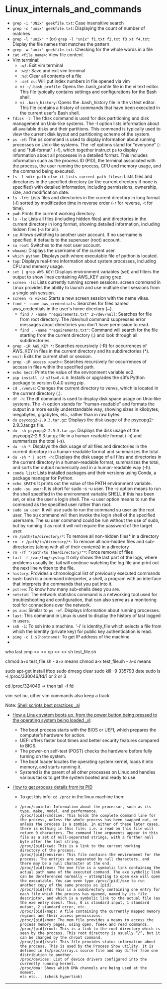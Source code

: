 
# Linux_internals_and_commands


- `grep -i "UNix" geekfile.txt`: Case insensitive search
- `grep -c "unix" geekfile.txt`: Displaying the count of number of matches
- `grep -l "unix" *` (or) `grep -l "unix" f1.txt f2.txt f3.xt f4.txt`: Display the file names that matches the pattern
- `grep -w "unix" geekfile.txt`: Checking for the whole words in a file
- `cat <file_name>`: View file content
- Vim terminal: 
  - `:q!`: Exit vim terminal 
  - `:wq!`: Save and exit vim terminal 
  - `:%d`: Clear all contents of a file 
  - `:set nu`: Will put index numbers in file opened via vim
  - `vi ~/.bash_profile`: Opens the .bash_profile file in the vi text editor. This file typically contains settings and configurations for the Bash shell.
  - `vi .bash_history`: Opens the .bash_history file in the vi text editor. This file contains a history of commands that have been executed in the current user's Bash shell.
- `fdisk -l`: The fdisk command is used for disk partitioning and disk management on Unix-like systems. The -l option lists information about all available disks and their partitions. This command is typically used to view the current disk layout and partitioning scheme of the system.
- `ps -ef`: The ps command is used to display information about running processes on Unix-like systems. The -ef options stand for "everyone" (-e) and "full-format" (-f), which together instruct ps to display information about all processes in a detailed format. This includes information such as the process ID (PID), the terminal associated with the process, the user running the process, CPU and memory usage, and the command being executed.
- `ls -l <dir path else it lists current path files>`: Lists files and directories in the specified directory (or the current directory if none is specified) with detailed information, including permissions, ownership, size, and modification date.
- `ls -lrt`: Lists files and directories in the current directory in long format (-l) sorted by modification time in reverse order (-r for reverse, -t for time).
- `pwd`: Prints the current working directory.
- `ls -la`: Lists all files (including hidden files) and directories in the current directory in long format, showing detailed information, including hidden files (-a for all).
- `su`: Allows switching to another user account. If no username is specified, it defaults to the superuser (root) account.
- `su root`: Switches to the root user account.
- `whoami`: Displays the username of the current user.
- `which python`: Displays path where executable file of python is located.
- `top`: Displays real-time information about system processes, including CPU and memory usage.
- `set | grep AWS_KEY`: Displays environment variables (set) and filters the output to show lines containing AWS_KEY using grep.
- `screen -ls`: Lists currently running screen sessions. screen command in Linux provides the ability to launch and use multiple shell sessions from a single ssh session.
- `screen -S vikas`: Starts a new screen session with the name vikas.
- `find ~ -name aws_credentials`: Searches for files named aws_credentials in the user's home directory (~).
  - `find / -name "requirements.txt" 2>/dev/null`: Searches for file from root directory. The /dev/null command suppresses error messages about directories you don't have permission to read.
  - `find . -name "requirements.txt"`: Command will search for the file starting from the current directory (.) and look through all subdirectories.
- `grep -iR AWS_KEY *`: Searches recursively (-R) for occurrences of AWS_KEY in files in the current directory and its subdirectories (*).
- `exit`: Exits the current shell or session.
- `grep -iR access <path>`: Searches recursively for occurrences of access in files within the specified path.
- `echo $ec2`: Prints the value of the environment variable ec2.
- `pip install -U s3fs=0.4.0`: Installs or upgrades the s3fs Python package to version 0.4.0 using pip.
- `cd ./venvs`: Changes the current directory to venvs, which is located in the current directory (.).
- `df -h`: The df command is used to display disk space usage on Unix-like systems. The -h option stands for "human-readable" and formats the output in a more easily understandable way, showing sizes in kilobytes, megabytes, gigabytes, etc., rather than in raw bytes.
- `du psycopg2-2.9.3.tar.gz`: Displays the disk usage of the psycopg2-2.9.3.tar.gz file.
- `du -sh psycopg2-2.9.3.tar.gz`: Displays the disk usage of the psycopg2-2.9.3.tar.gz file in a human-readable format (-h) and summarizes the total (-s).
- `du -sh *`: Displays the disk usage of all files and directories in the current directory in a human-readable format and summarizes the total.
- `du -sh * | sort -h`: Displays the disk usage of all files and directories in the current directory in a human-readable format, summarizes the total, and sorts the output numerically and in a human-readable way (-h).
- `conda list`: Lists installed packages and their versions using Conda, a package manager for Python.
- `echo $PATH`: It prints out the value of the PATH environment variable. 
- `sudo -su user`: It is short for sudo -s -u user. The -s option means to run the shell specified in the environment variable SHELL if this has been set, or else the user's login shell. The -u user option means to run the command as the specified user rather than root. 
- `sudo su user`: It will use sudo to run the command su user as the root user. The su command will then invoke the login shell of the specified username. The su user command could be run without the use of sudo, but by running it as root it will not require the password of the target user.
- `rm /path/to/directory/*`: To remove all non-hidden files* in a directory 
- `rm -r /path/to/directory/*`: To remove all non-hidden files and sub-directories (along with all of their contents) in a directory
- `rm -rf "/path/to the/directory/"*`: Force removal of files
- `tail -f /var/log/syslog`: It only shows the last part of the logs, where problems usually lie. tail will continue watching the log file and print out the next line written to the file.
- `history`: Provides a chronological list of previously executed commands
- `bash`: bash is a command interpreter, a shell, a program with an interface that interprets the commands that you put into it.
- `pstree`: To know how many sub-shells deep you are. 
- `netstat`: The network statistics command is a networking tool used for troubleshooting and configuration, that can also serve as a monitoring tool for connections over the network.
- `ps aux`: Similar to `ps -ef`. Displays information about running processes. 
- `last`: This command in Linux is used to display the history of last logged in users.
- `ssh -i`: To ssh into a machine. '-i' is identity_file which selects a file from which the identity (private key) for public key authentication is read. 
- `ping -c 1 $(hostname)`: To get IP address of the machine
- 

who
last
cmp <> <> 
cp <> <>
sh test_file.sh 

chmod a+x test_file.sh - a+x means
chmod a-x test_file.sh - a-x means 

sudo apt-get install iftop
sudo dmesg
clear
sudo kill -9 335793
date
sudo ls -l /proc/330046/fd/1 or 2 or 3 

cd /proc/324049 -> then tail -f fd

vim :set nu, 
other vim commands also keep a track

Note: [Shell scripts best practices _al](https://stackoverflow.com/questions/78497/design-patterns-or-best-practices-for-shell-scripts)

- [How a Linux system boots up, from the power button being pressed to the operating system being loaded _vl](https://www.youtube.com/watch?v=XpFsMB6FoOs): 
  - The boot process starts with the BIOS or UEFI, which prepares the computer’s hardware for action.
  - UEFI offers faster boot times and better security features compared to BIOS.
  - The power-on self-test (POST) checks the hardware before fully turning on the system.
  - The boot loader locates the operating system kernel, loads it into memory, and starts running it.
  - Systemd is the parent of all other processes on Linux and handles various tasks to get the system booted and ready to use.

- [How to get process details from its PID](https://stackoverflow.com/questions/29105448/get-process-info-from-proc)
  - To get this info: `cd /proc` in the linux machine then: 
  - ```
    /proc/cpuinfo: Information about the processor, such as its type, make, model, and performance.
    /proc/[pid]/cmdline: This holds the complete command line for the process, unless the whole process has been swapped out, or unless the process is a zombie. In either of these later cases, there is nothing in this file: i.e. a read on this file will return 0 characters. The command line arguments appear in this file as a set of null-separated strings, with a further null byte after the last string.
    /proc/[pid]/cwd: This is a link to the current working directory of the process.
    /proc/[pid]/environ: This file contains the environment for the process. The entries are separated by null characters, and there may be a null character at the end.
    /proc/[pid]/exe: The exe file is a symbolic link containing the actual path name of the executed command. The exe symbolic link can be dereferenced normally – attempting to open exe will open the executable. You can even type /proc/[pid]/exe to run another copy of the same process as [pid].
    /proc/[pid]/fd: This is a subdirectory containing one entry for each file which the process has opened, named by its file descriptor, and which is a symbolic link to the actual file (as the exe entry does). Thus, 0 is standard input, 1 standard output, 2 standard error, etc.
    /proc/[pid]/maps: A file containing the currently mapped memory regions and their access permissions.
    /proc/[pid]/mem: The mem file provides a means to access the process memory pages, using open, fseek and read commands.
    /proc/[pid]/root: This is a link to the root directory which is seen by the process. This root directory is usually “/”, but it can be changed by the chroot command.
    /proc/[pid]/stat: This file provides status information about the process. This is used by the Process Show utility. It is defined in fs/proc/array.c source file and may differ from one distribution to another.
    /proc/devices: List of device drivers configured into the currently running kernel.
    /proc/dma: Shows which DMA channels are being used at the moment.
    etc etc... (check hyperlink)
    ``` 

----------------------------------------------------------------------

